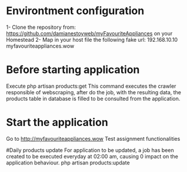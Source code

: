 # Environtment configuration
1- Clone the repository from: https://github.com/damianestoyweb/myFavouriteAppliances on your Homestead
2- Map in your host file the following fake url:
192.168.10.10	myfavouriteappliances.wow 

# Before starting application
Execute php artisan products:get
This command executes the crawler responsible of webscraping, after do the job, with the resulting data, the products table in database is filled to be consulted from the application.

# Start the application
Go to http://myfavouriteappliances.wow
Test assignment functionalities 

#Daily products update
For application to be updated, a job has been created to be executed everyday at 02:00 am, causing 0 impact on the application behaviour.
php artisan products:update

 